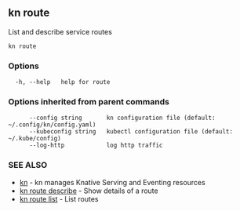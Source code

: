 ## kn route

List and describe service routes

```
kn route
```

### Options

```
  -h, --help   help for route
```

### Options inherited from parent commands

```
      --config string       kn configuration file (default: ~/.config/kn/config.yaml)
      --kubeconfig string   kubectl configuration file (default: ~/.kube/config)
      --log-http            log http traffic
```

### SEE ALSO

* [kn](kn.md)	 - kn manages Knative Serving and Eventing resources
* [kn route describe](kn_route_describe.md)	 - Show details of a route
* [kn route list](kn_route_list.md)	 - List routes

